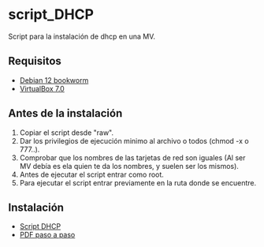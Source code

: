 # script_DHCP
Script para la instalación de dhcp en una MV.

## **Requisitos**

- [Debian 12 bookworm](https://cdimage.debian.org/debian-cd/current/amd64/iso-cd/debian-12.2.0-amd64-netinst.iso)
- [VirtualBox 7.0](https://www.virtualbox.org/)

## **Antes de la instalación**

1. Copiar el script desde "raw".
2. Dar los privilegios de ejecución minimo al archivo o todos (chmod -x o 777..).
3. Comprobar que los nombres de las tarjetas de red son iguales (Al ser MV debía es ela quien te da los nombres, y suelen ser los mismos).
4. Antes de ejecutar el script entrar como root.
5. Para ejecutar el script entrar previamente en la ruta donde se encuentre.

## **Instalación**
  
- [Script DHCP](Script-DHCP.sh)
- [PDF paso a paso](Script-DHCP.pdf)
